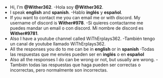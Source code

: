 
- Hi, I’m **@Wither362**.
-Hola soy **@Wither362**.
- I speak **english** and **spanish**.
-Hablo **inglés** y **español**.
- If you want to contact me you can email me or with discord. My username of discord is **Wither#978**.
-Si quieres contactarme me puedes mandar un email o con discord. Mi nombre de discord es **Wither#9781**.
- Also I have a youtube channel called WiThErplays362.
-También tengo un canal de youtube llamado WiThErplays362.
- All the responses you do to me can be in **english** or in **spanish**
-Todas las respuestas que me envíes pueden ser en **inglés** o en **español**
- Also all the responses I do can be wrong or not, but usually are wrong.
-También todas las respuestas que haga pueden ser correctas o incorrectas, pero normalmente son incorrectas.



<!---
Wither362/Wither362 is a ✨ special ✨ repository because its `README.md` (this file) appears on your GitHub profile.
You can click the Preview link to take a look at your changes.
--->
